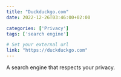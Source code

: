 ```yaml
---
title: "Duckduckgo.com"
date: 2022-12-26T03:46:00+02:00

categories: ['Privacy']
tags: ['search engine']

# Set your external url
link: "https://duckduckgo.com"
---
```

A search engine that respects your privacy.
